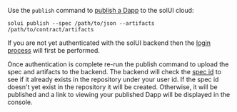 Use the `publish` command to [publish a Dapp](../../Publishing/Overview) to the solUI cloud:

```shell
solui publish --spec /path/to/json --artifacts /path/to/contract/artifacts
```

If you are not yet authenticated with the solUI backend then the [login process](../Login) will first be
performed.

Once authentication is complete re-run the publish command to  upload the spec and artifacts to the
backend. The backend will check the [spec id](../../Specification) to
see if it already exists in the repository under your user id. If the spec id doesn't yet exist in the repository it will
be created. Otherwise, it will be published and a link to viewing your published Dapp will be displayed in the console.


